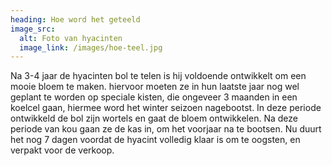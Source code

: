 ```yaml
---
heading: Hoe word het geteeld
image_src:
  alt: Foto van hyacinten
  image_link: /images/hoe-teel.jpg
---
```

Na 3-4 jaar de hyacinten bol te telen is hij voldoende ontwikkelt om een mooie bloem te maken.
hiervoor moeten ze in hun laatste jaar nog wel geplant te worden op speciale kisten, die ongeveer 3 maanden in een koelcel gaan, hiermee word het winter seizoen nagebootst. In deze periode ontwikkeld de bol zijn wortels en gaat de bloem ontwikkelen. Na deze periode van kou gaan ze de kas in, om het voorjaar na te bootsen. Nu duurt het nog 7 dagen voordat de hyacint volledig klaar is om te oogsten, en verpakt voor de verkoop.
